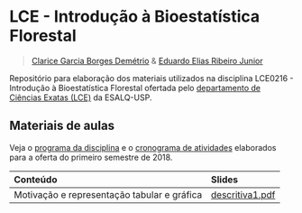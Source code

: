 # LCE - Introdução à Bioestatística Florestal #

> [Clarice Garcia Borges Demétrio][clarice] &
> [Eduardo Elias Ribeiro Junior][eduardo]

Repositório para elaboração dos materiais utilizados na disciplina
LCE0216 - Introdução à Bioestatística Florestal ofertada pelo
[departamento de Ciências Exatas (LCE)][lce] da ESALQ-USP.


## Materiais de aulas ##

Veja o [programa da disciplina][programa] e o
[cronograma de atividades][cronograma] elaborados para a oferta do
primeiro semestre de 2018.

| Conteúdo                                         | Slides                |
|:-------------------------------------------------|:----------------------|
|Motivação e representação tabular e gráfica       |[descritiva1.pdf][a01] |

<!--------------------------------------------- -->
<!-- Links -->
[clarice]: http://www4.esalq.usp.br/pesquisa/node/25
[eduardo]: http://www.leg.ufpr.br/~eduardojr/
[lce]: http://www.lce.esalq.usp.br/
[programa]: https://jreduardo.github.io/programa.pdf
[cronograma]: https://jreduardo.github.io/cronograma.pdf
[a01]: https://jreduardo.github.io/aula01-descritiva.pdf
